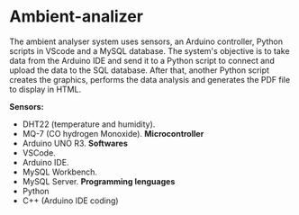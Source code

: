 # Ambient-analizer

The ambient analyser system uses sensors, an Arduino controller, Python scripts in VScode and a MySQL database. The system's objective is to take data from the Arduino IDE and send it to a Python script to connect and upload the data to the SQL database. After that, another Python script creates the graphics, performs the data analysis and generates the PDF file to display in HTML.

**Sensors:**
- DHT22 (temperature and humidity).
- MQ-7 (CO hydrogen Monoxide).
**Microcontroller**
- Arduino UNO R3.
**Softwares**
- VSCode.
- Arduino IDE.
- MySQL Workbench.
- MySQL Server.
**Programming lenguages**
- Python
- C++ (Arduino IDE coding)
